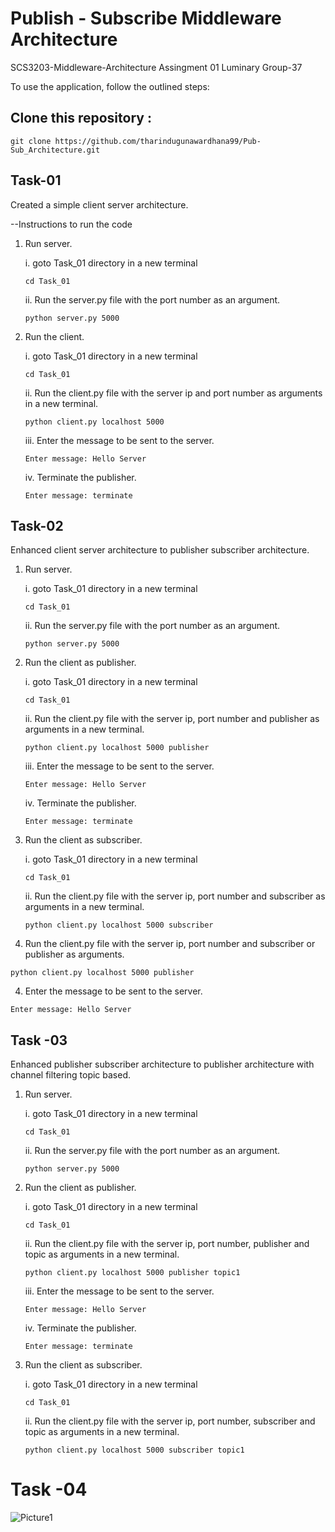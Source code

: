 # Publish - Subscribe Middleware Architecture
SCS3203-Middleware-Architecture Assingment 01
Luminary Group-37

To use the application, follow the outlined steps:

## Clone this repository :
```console
git clone https://github.com/tharindugunawardhana99/Pub-Sub_Architecture.git
```

## Task-01
Created a simple client server architecture.

--Instructions to run the code

1. Run server.

    i. goto Task_01 directory in a new terminal

    ```console
    cd Task_01
    ```

    ii. Run the server.py file with the port number as an argument.

    ```console
    python server.py 5000
    ```

2. Run the client.

    i. goto Task_01 directory in a new terminal

    ```console
    cd Task_01
    ```

    ii. Run the client.py file with the server ip and port number as arguments in a new terminal.

    ```console
    python client.py localhost 5000
    ```

    iii. Enter the message to be sent to the server. 

    ```console
    Enter message: Hello Server
    ```

    iv. Terminate the publisher.

    ```console
    Enter message: terminate
    ```

## Task-02

Enhanced client server architecture to publisher subscriber architecture.

1. Run server.

    i. goto Task_01 directory in a new terminal

    ```console
    cd Task_01
    ```

    ii. Run the server.py file with the port number as an argument.

    ```console
    python server.py 5000
    ```

2. Run the client as publisher.

    i. goto Task_01 directory in a new terminal

    ```console
    cd Task_01
    ```

    ii. Run the client.py file with the server ip, port number and publisher as arguments in a new terminal.

    ```console
    python client.py localhost 5000 publisher
    ```

    iii. Enter the message to be sent to the server. 

    ```console
    Enter message: Hello Server
    ```

    iv. Terminate the publisher.

    ```console
    Enter message: terminate
    ```

3. Run the client as subscriber.

    i. goto Task_01 directory in a new terminal

    ```console
    cd Task_01
    ```

    ii. Run the client.py file with the server ip, port number and subscriber as arguments in a new terminal.

    ```console
    python client.py localhost 5000 subscriber
    ```

3. Run the client.py file with the server ip, port number and subscriber or publisher as arguments.

```console
python client.py localhost 5000 publisher
```

4. Enter the message to be sent to the server. 

```console
Enter message: Hello Server
```

## Task -03

Enhanced publisher subscriber architecture to publisher architecture with channel filtering topic based.

1. Run server.

    i. goto Task_01 directory in a new terminal

    ```console
    cd Task_01
    ```

    ii. Run the server.py file with the port number as an argument.

    ```console
    python server.py 5000
    ```

2. Run the client as publisher.

    i. goto Task_01 directory in a new terminal

    ```console
    cd Task_01
    ```

    ii. Run the client.py file with the server ip, port number, publisher and topic as arguments in a new terminal.

    ```console
    python client.py localhost 5000 publisher topic1
    ```

    iii. Enter the message to be sent to the server. 

    ```console
    Enter message: Hello Server
    ```

    iv. Terminate the publisher.

    ```console
    Enter message: terminate
    ```

3. Run the client as subscriber.

    i. goto Task_01 directory in a new terminal

    ```console
    cd Task_01
    ```

    ii. Run the client.py file with the server ip, port number, subscriber and topic as arguments in a new terminal.

    ```console
    python client.py localhost 5000 subscriber topic1
    ```

# Task -04

![Picture1](https://github.com/tharindugunawardhana99/Pub-Sub_Architecture/assets/89847807/56de285c-c124-41b7-86a1-9043dfc7d02c)
